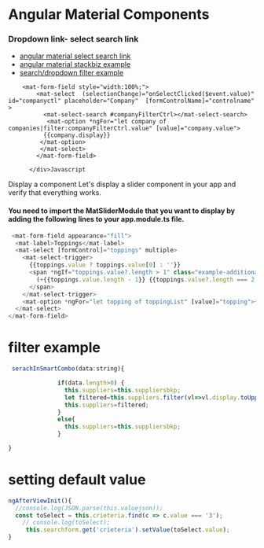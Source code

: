 # Angular Material Components
### Dropdown link- select search link
- [angular material select search link](https://www.npmjs.com/package/ngx-mat-select-search)
- [angular material stackbiz example](https://stackblitz.com/edit/mat-select-search)
- [search/dropdown filter example](#filter-example)
```<div  [formGroup]="formGroup" style="width:100%;">
    <mat-form-field style="width:100%;">
        <mat-select  (selectionChange)="onSelectClicked($event.value)" id="companyctl" placeholder="Company"  [formControlName]="controlname" >
          <mat-select-search #companyFilterCtrl></mat-select-search>
           <mat-option *ngFor="let company of companies|filter:companyFilterCtrl.value" [value]="company.value">
          {{company.display}}
         </mat-option>
         </mat-select>
        </mat-form-field>

      </div>Javascript

```

Display a component
Let's display a slider component in your app and verify that everything works.

#### You need to import the MatSliderModule that you want to display by adding the following lines to your app.module.ts file.

```Javascript
 <mat-form-field appearance="fill">
  <mat-label>Toppings</mat-label>
  <mat-select [formControl]="toppings" multiple>
    <mat-select-trigger>
      {{toppings.value ? toppings.value[0] : ''}}
      <span *ngIf="toppings.value?.length > 1" class="example-additional-selection">
        (+{{toppings.value.length - 1}} {{toppings.value?.length === 2 ? 'other' : 'others'}})
      </span>
    </mat-select-trigger>
    <mat-option *ngFor="let topping of toppingList" [value]="topping">{{topping}}</mat-option>
  </mat-select>
</mat-form-field>

```

# filter example
``` Javascript
 serachInSmartCombo(data:string){

              if(data.length>0) {
                this.suppliers=this.suppliersbkp;
                let filtered=this.suppliers.filter(vl=>vl.display.toUpperCase().indexOf(data.toUpperCase())!==-1);
                this.suppliers=filtered;
              }
              else{
                this.suppliers=this.suppliersbkp;
              }

}
```
# setting default value
```Javascript
ngAfterViewInit(){
  //console.log(JSON.parse(this.valuejson));
  const toSelect = this.crieteria.find(c => c.value === '3');
    // console.log(toSelect);
     this.searchform.get('crieteria').setValue(toSelect.value);
}
```
